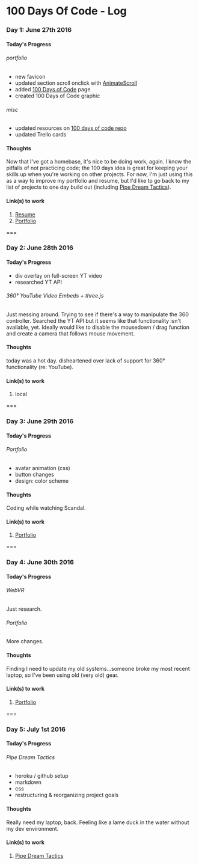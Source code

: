 # 100 Days Of Code - Log

### Day 1: June 27th 2016

#### Today's Progress

###### portfolio
- new favicon
- updated section scroll onclick with [AnimateScroll](http://plugins.compzets.com/animatescroll/)
- added [100 Days of Code](http://www.billimarie.com/portfolio/doc.html) page
- created 100 Days of Code graphic

###### misc
- updated resources on [100 days of code repo](https://github.com/Kallaway/100-days-of-code/pull/2)
- updated Trello cards

#### Thoughts
Now that I've got a homebase, it's nice to be doing work, again. I know the pitfalls of not practicing code; the 100 days idea is great for keeping your skills up when you're working on other projects. For now, I'm just using this as a way to improve my portfolio and resume, but I'd like to go back to my list of projects to one day build out (including [Pipe Dream Tactics](http://pipedreamtactics.wordpress.com)).

#### Link(s) to work

1. [Resume](https://www.billimarie.com/portfolio/cv.html)
2. [Portfolio](https://www.billimarie.com/portfolio)

===

### Day 2: June 28th 2016

#### Today's Progress

- div overlay on full-screen YT video
- researched YT API

###### 360&deg; YouTube Video Embeds + three.js
Just messing around. Trying to see if there's a way to manipulate the 360 controller. Searched the YT API but it seems like that functionality isn't available, yet. Ideally would like to disable the mousedown / drag function and create a camera that follows mouse movement.

#### Thoughts
today was a hot day. disheartened over lack of support for 360&deg; functionality (re: YouTube).

#### Link(s) to work

1. local

===

### Day 3: June 29th 2016

#### Today's Progress

###### Portfolio
- avatar animation (css)
- button changes
- design: color scheme

#### Thoughts
Coding while watching Scandal.

#### Link(s) to work

1. [Portfolio](https://www.billimarie.com/portfolio)

===

### Day 4: June 30th 2016

#### Today's Progress

###### WebVR
Just research.

###### Portfolio
More changes.

#### Thoughts
Finding I need to update my old systems...someone broke my most recent laptop, so I've been using old (very old) gear.

#### Link(s) to work

1. [Portfolio](https://www.billimarie.com/portfolio)

===

### Day 5: July 1st 2016

#### Today's Progress

###### Pipe Dream Tactics
- heroku / github setup
- markdown
- css
- restructuring & reorganizing project goals

#### Thoughts
Really need my laptop, back. Feeling like a lame duck in the water without my dev environment.

#### Link(s) to work

1. [Pipe Dream Tactics](https://calm-wildwood-8850.herokuapp.com/about)
